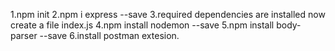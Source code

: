 1.npm init
2.npm i express --save
3.required dependencies are installed now create a file index.js
4.npm install nodemon --save
5.npm install body-parser --save
6.install postman extesion.